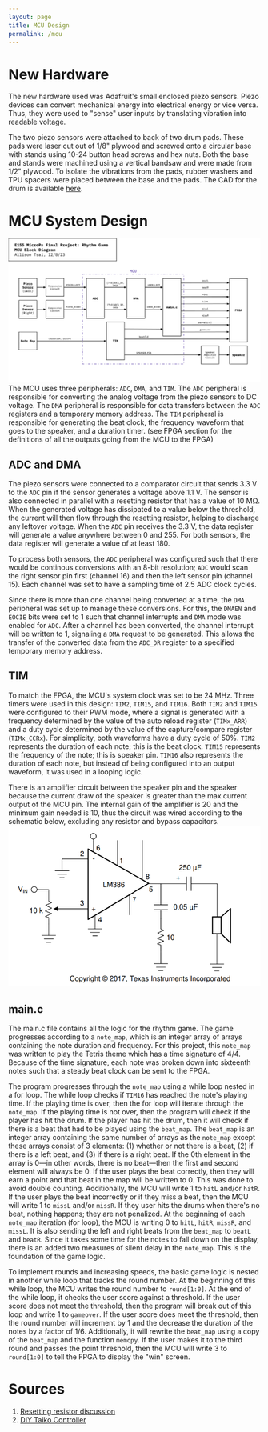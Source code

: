 ```yaml
---
layout: page
title: MCU Design
permalink: /mcu
---
```


# New Hardware

The new hardware used was Adafruit's small enclosed piezo sensors. Piezo devices can convert mechanical energy into electrical energy or vice versa. Thus, they were used to "sense" user inputs by translating vibration into readable voltage.

The two piezo sensors were attached to back of two drum pads. These pads were laser cut out of 1/8" plywood and screwed onto a circular base with stands using 10-24 button head screws and hex nuts. Both the base and stands were machined using a vertical bandsaw and were made from 1/2" plywood. To isolate the vibrations from the pads, rubber washers and TPU spacers were placed between the base and the pads. The CAD for the drum is available [here](https://github.com/julia-du/Rhythm-Game/tree/main/src/CAD).

# MCU System Design

![MCUBlockDiagram](./assets/schematics/MCUBlockDiagram.png)
The MCU uses three peripherals: `ADC`, `DMA`, and `TIM`. The `ADC` peripheral is responsible for converting the analog voltage from the piezo sensors to DC voltage. The `DMA` peripheral is responsible for data transfers between the `ADC` registers and a temporary memory address. The `TIM` peripheral is responsible for generating the beat clock, the frequency waveform that goes to the speaker, and a duration timer. (see FPGA section for the definitions of all the outputs going from the MCU to the FPGA)

## ADC and DMA

The piezo sensors were connected to a comparator circuit that sends 3.3 V to the `ADC` pin if the sensor generates a voltage above 1.1 V. The sensor is also connected in parallel with a resetting resistor that has a value of 10 MΩ. When the generated voltage has dissipated to a value below the threshold, the current will then flow through the resetting resistor, helping to discharge any leftover voltage. When the `ADC` pin receives the 3.3 V, the data register will generate a value anywhere between 0 and 255. For both sensors, the data register will generate a value of at least 180. 

To process both sensors, the `ADC` peripheral was configured such that there would be continous conversions with an 8-bit resolution; `ADC` would scan the right sensor pin first (channel 16) and then the left sensor pin (channel 15). Each channel was set to have a sampling time of 2.5 ADC clock cycles.

Since there is more than one channel being converted at a time, the `DMA` peripheral was set up to manage these conversions. For this, the `DMAEN` and `EOCIE` bits were set to 1 such that channel interrupts and `DMA` mode was enabled for `ADC`. After a channel has been converted, the channel interrupt will be written to 1, signaling a `DMA` request to be generated. This allows the transfer of the converted data from the `ADC_DR` register to a specified temporary memory address. 

## TIM

To match the FPGA, the MCU's system clock was set to be 24 MHz. Three timers were used in this design: `TIM2`, `TIM15`, and `TIM16`. Both `TIM2` and `TIM15` were configured to their PWM mode, where a signal is generated with a frequency determined by the value of the auto reload register (`TIMx_ARR`) and a duty cycle determined by the value of the capture/compare register (`TIMx_CCRx`). For simplicity, both waveforms have a duty cycle of 50%. `TIM2` represents the duration of each note; this is the beat clock. `TIM15` represents the frequency of the note; this is speaker pin. `TIM16` also represents the duration of each note, but instead of being configured into an output waveform, it was used in a looping logic. 

There is an amplifier circuit between the speaker pin and the speaker because the current draw of the speaker is greater than the max current output of the MCU pin. The internal gain of the amplifier is 20 and the minimum gain needed is 10, thus the circuit was wired according to the schematic below, excluding any resistor and bypass capacitors. 
![AudioAmplifierCircuit](./assets/schematics/AudioAmplifierCircuit.png)

## main.c

The main.c file contains all the logic for the rhythm game. The game progresses according to a `note_map`, which is an integer array of arrays containing the note duration and frequency. For this project, this `note_map` was written to play the Tetris theme which has a time signature of 4/4. Because of the time signature, each note was broken down into sixteenth notes such that a steady beat clock can be sent to the FPGA.  

The program progresses through the `note_map` using a while loop nested in a for loop. The while loop checks if `TIM16` has reached the note's playing time. If the playing time is over, then the for loop will iterate through the `note_map`. If the playing time is not over, then the program will check if the player has hit the drum. If the player has hit the drum, then it will check if there is a beat that had to be played using the `beat_map`. The `beat_map` is an integer array containing the same number of arrays as the `note_map` except these arrays consist of 3 elements: (1) whether or not there is a beat, (2) if there is a left beat, and (3) if there is a right beat. If the 0th element in the array is 0—in other words, there is no beat—then the first and second element will always be 0. If the user plays the beat correctly, then they will earn a point and that beat in the map will be written to 0. This was done to avoid double counting. Additionally, the MCU will write 1 to `hitL` and/or `hitR`. If the user plays the beat incorrectly or if they miss a beat, then the MCU will write 1 to `missL` and/or `missR`. If they user hits the drums when there's no beat, nothing happens; they are not penalized. At the beginning of each `note_map` iteration (for loop), the MCU is writing 0 to `hitL`, `hitR`, `missR`, and `missL`. It is also sending the left and right beats from the `beat_map` to `beatL` and `beatR`. Since it takes some time for the notes to fall down on the display, there is an added two measures of silent delay in the `note_map`. This is the foundation of the game logic. 

To implement rounds and increasing speeds, the basic game logic is nested in another while loop that tracks the round number. At the beginning of this while loop, the MCU writes the round number to `round[1:0]`. At the end of the while loop, it checks the user score against a threshold. If the user score does not meet the threshold, then the program will break out of this loop and write 1 to `gameover`. If the user score does meet the threshold, then the round number will increment by 1 and the decrease the duration of the notes by a factor of 1/6. Additionally, it will rewrite the `beat_map` using a copy of the `beat_map` and the function `memcpy`. If the user makes it to the third round and passes the point threshold, then the MCU will write 3 to `round[1:0]` to tell the FPGA to display the "win" screen.

# Sources
1. [Resetting resistor discussion](https://electronics.stackexchange.com/questions/591824/buzzer-differences-and-configurations)
2. [DIY Taiko Controller](https://www.youtube.com/watch?v=iDH8DRCk5Zs)